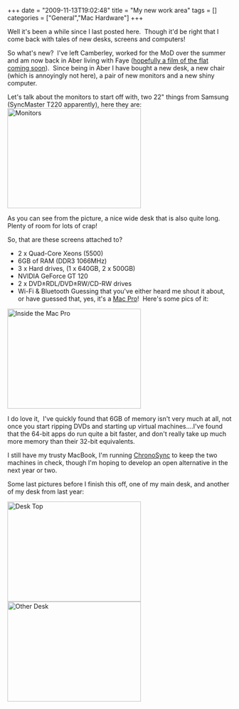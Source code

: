 +++
date = "2009-11-13T19:02:48"
title = "My new work area"
tags = []
categories = ["General","Mac Hardware"]
+++

Well it's been a while since I last posted here.  Though it'd be right that I come back with tales of new desks, screens and computers!

So what's new?  I've left Camberley, worked for the MoD over the summer and am now back in Aber living with Faye ([hopefully a film of the flat coming soon][1]).  Since being in Aber I have bought a new desk, a new chair (which is annoyingly not here), a pair of new monitors and a new shiny computer.

Let's talk about the monitors to start off with, two 22" things from Samsung (SyncMaster T220 apparently), here they are:[<img src="/wp-content/uploads/2010/07/monitors-300x225.jpg" width="300" height="225" class="aligncenter size-medium wp-image-1089" title="Monitors" />][2]

As you can see from the picture, a nice wide desk that is also quite long.  Plenty of room for lots of crap!

So, that are these screens attached to?

* 2 x Quad-Core Xeons (5500)
* 6GB of RAM (DDR3 1066MHz)
* 3 x Hard drives, (1 x 640GB, 2 x 500GB)
* NVIDIA GeForce GT 120
* 2 x DVD±RDL/DVD±RW/CD-RW drives
* Wi-Fi &amp; Bluetooth
Guessing that you've either heard me shout it about, or have guessed that, yes, it's a [Mac Pro][3]!  Here's some pics of it:


[<img src="/wp-content/uploads/2010/07/pro_inside-300x225.jpg" width="300" height="225" class="aligncenter size-medium wp-image-1092" title="Inside the Mac Pro" />][4]


I do love it,  I've quickly found that 6GB of memory isn't very much at all, not once you start ripping DVDs and starting up virtual machines....I've found that the 64-bit apps do run quite a bit faster, and don't really take up much more memory than their 32-bit equivalents.

I still have my trusty MacBook, I'm running [ChronoSync][5] to keep the two machines in check, though I'm hoping to develop an open alternative in the next year or two.

Some last pictures before I finish this off, one of my main desk, and another of my desk from last year:

[<img src="/wp-content/uploads/2010/07/desk_wide-300x225.jpg" width="300" height="225" class="aligncenter size-medium wp-image-1086" title="Desk Top" />][6][
][7][<img src="/wp-content/uploads/2010/07/other_desk-300x225.jpg" width="300" height="225" class="aligncenter size-medium wp-image-1090" title="Other Desk" />][8]


  [1]: http://www.blog.hashbang0.com/2009/11/13/our-flat-in-aberystwyth/
  [2]: /wp-content/uploads/2010/07/monitors.jpg
  [3]: http://www.apple.com/uk/macpro
  [4]: /wp-content/uploads/2010/07/pro_inside.jpg
  [5]: http://www.econtechnologies.com/pages/cs/chrono_overview.html
  [6]: /wp-content/uploads/2010/07/desk_wide.jpg
  [7]: http://www.blog.hashbang0.com/wp-content/uploads/2009/10/desk_top.JPG
  [8]: /wp-content/uploads/2010/07/other_desk.jpg
